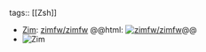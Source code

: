 tags:: [[Zsh]]

- [Zim](https://zimfw.sh/): [zimfw/zimfw](https://github.com/zimfw/zimfw)
  @@html: <a href="https://github.com/zimfw/zimfw/"><img src="https://github-readme-stats-astronomer.vercel.app/api/pin/?username=zimfw&repo=zimfw&theme=tokyonight" alt="zimfw/zimfw"/></a>@@
- ![Zim](https://zimfw.sh/images/zim_help.png)
